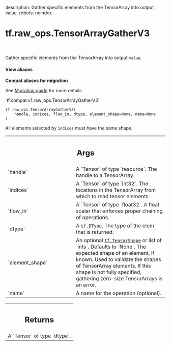 description: Gather specific elements from the TensorArray into output value.
robots: noindex

# tf.raw_ops.TensorArrayGatherV3

<!-- Insert buttons and diff -->

<table class="tfo-notebook-buttons tfo-api nocontent" align="left">

</table>



Gather specific elements from the TensorArray into output `value`.


<section class="expandable">
  <h4 class="showalways">View aliases</h4>
  <p>
<b>Compat aliases for migration</b>
<p>See
<a href="https://www.tensorflow.org/guide/migrate">Migration guide</a> for
more details.</p>
<p>`tf.compat.v1.raw_ops.TensorArrayGatherV3`</p>
</p>
</section>

<pre class="devsite-click-to-copy prettyprint lang-py tfo-signature-link">
<code>tf.raw_ops.TensorArrayGatherV3(
    handle, indices, flow_in, dtype, element_shape=None, name=None
)
</code></pre>



<!-- Placeholder for "Used in" -->

All elements selected by `indices` must have the same shape.

<!-- Tabular view -->
 <table class="responsive fixed orange">
<colgroup><col width="214px"><col></colgroup>
<tr><th colspan="2"><h2 class="add-link">Args</h2></th></tr>

<tr>
<td>
`handle`<a id="handle"></a>
</td>
<td>
A `Tensor` of type `resource`. The handle to a TensorArray.
</td>
</tr><tr>
<td>
`indices`<a id="indices"></a>
</td>
<td>
A `Tensor` of type `int32`.
The locations in the TensorArray from which to read tensor elements.
</td>
</tr><tr>
<td>
`flow_in`<a id="flow_in"></a>
</td>
<td>
A `Tensor` of type `float32`.
A float scalar that enforces proper chaining of operations.
</td>
</tr><tr>
<td>
`dtype`<a id="dtype"></a>
</td>
<td>
A <a href="../../tf/dtypes/DType.md"><code>tf.DType</code></a>. The type of the elem that is returned.
</td>
</tr><tr>
<td>
`element_shape`<a id="element_shape"></a>
</td>
<td>
An optional <a href="../../tf/TensorShape.md"><code>tf.TensorShape</code></a> or list of `ints`. Defaults to `None`.
The expected shape of an element, if known. Used to
validate the shapes of TensorArray elements. If this shape is not
fully specified, gathering zero-size TensorArrays is an error.
</td>
</tr><tr>
<td>
`name`<a id="name"></a>
</td>
<td>
A name for the operation (optional).
</td>
</tr>
</table>



<!-- Tabular view -->
 <table class="responsive fixed orange">
<colgroup><col width="214px"><col></colgroup>
<tr><th colspan="2"><h2 class="add-link">Returns</h2></th></tr>
<tr class="alt">
<td colspan="2">
A `Tensor` of type `dtype`.
</td>
</tr>

</table>

